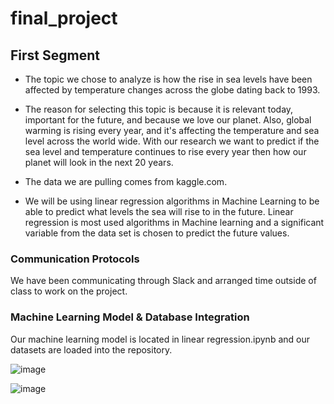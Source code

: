 # final_project

## First Segment
* The topic we chose to analyze is how the rise in sea levels have been affected by temperature changes across the globe dating back to 1993. 

* The reason for selecting this topic is because it is relevant today, important for the future, and because we love our planet. Also, global warming is rising every year, and it's affecting  the temperature and sea level  across the world wide. With our research we want to predict if the sea level and temperature continues to rise every year then how our planet will look in the next 20 years.

* The data we are pulling comes from kaggle.com. 

* We will be using linear regression algorithms in Machine Learning to be able to predict what levels the sea will rise to in the future. Linear regression is most used algorithms in Machine learning and a significant variable from the data set is chosen to predict the future values.  

### Communication Protocols 
We have been communicating through Slack and arranged time outside of class to work on the project. 

### Machine Learning Model & Database Integration
Our machine learning model is located in linear regression.ipynb and our datasets are loaded into the repository.

![image](https://user-images.githubusercontent.com/96211484/167319541-a73532ec-5d9f-4e7f-863b-02f8a8d8f944.png)

![image](https://user-images.githubusercontent.com/96211484/167319577-5b3fdf5d-ad94-44b2-ba77-190854231cee.png)



